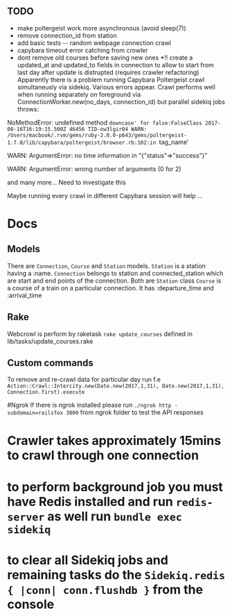 ## TODO
* make poltergeist work more asynchronous (avoid sleep(7))
* remove connection_id from station
* add basic tests
-- random webpage connection crawl
* capybara timeout error catching from crowler
* dont remove old courses before saving new ones
*!! create a updated_at and updated_to fields in connection to allow to start from last day after update is distrupted (requires crawler refactoring)
Apparently there is a problem running Capybara Poltergeist crawl simultaneusly via sidekiq. Various errors appear. Crawl performs well when running separately on foreground via ConnectionWorker.new(no_days, connection_id) but parallel sidekiq jobs throws:

NoMethodError: undefined method `downcase' for false:FalseClass
2017-08-16T16:19:15.500Z 46456 TID-ow3lgir04 WARN: /Users/macbook/.rvm/gems/ruby-2.0.0-p643/gems/poltergeist-1.7.0/lib/capybara/poltergeist/browser.rb:102:in `tag_name'

WARN: ArgumentError: no time information in "{\"status\"=>\"success\"}"

WARN: ArgumentError: wrong number of arguments (0 for 2)

and many more...
Need to investigate this

Maybe running every crawl in different Capybara session will help ...

# Docs
## Models
There are `Connection`, `Course` and `Station` models.
`Station` is a station having a :name.
`Connection` belongs to station and connected_station which are start and end points of the connection. Both are `Station` class
`Course` is a course of a train on a particular connection. It has :departure_time and :arrival_time

## Rake
Webcrowl is perform by raketask `rake update_courses` defined in lib/tasks/update_courses.rake

## Custom commands
To remove and re-crawl data for particular day run f.e `Action::Crawl::Intercity.new(Date.new(2017,1,31), Date.new(2017,1,31), Connection.first).execute`

#Ngrok
If there is ngrok installed please run `./ngrok http -subdomain=railsfox 3000` from ngrok folder to test the API responses

# Crawler takes approximately 15mins to crawl through one connection

# to perform background job you must have Redis installed and run `redis-server` as well run `bundle exec sidekiq`
# to clear all Sidekiq jobs and remaining tasks do the `Sidekiq.redis { |conn| conn.flushdb }` from the console


